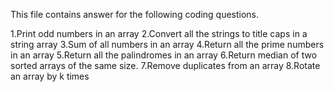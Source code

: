 This file contains answer for the following coding questions.

1.Print odd numbers in an array
2.Convert all the strings to title caps in a string array
3.Sum of all numbers in an array
4.Return all the prime numbers in an array
5.Return all the palindromes in an array
6.Return median of two sorted arrays of the same size.
7.Remove duplicates from an array
8.Rotate an array by k times

